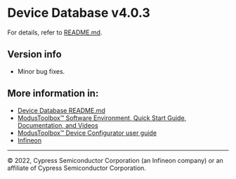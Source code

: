 # Device Database v4.0.3
For details, refer to [README.md](./README.md).

## Version info
* Minor bug fixes.

## More information in:
* [Device Database README.md](./README.md)
* [ModusToolbox™ Software Environment, Quick Start Guide, Documentation, and Videos](https://www.infineon.com/cms/en/design-support/tools/sdk/modustoolbox-software)
* [ModusToolbox™ Device Configurator user guide](https://www.infineon.com/ModusToolboxDeviceConfig)
* [Infineon](http://www.infineon.com)

---
© 2022, Cypress Semiconductor Corporation (an Infineon company) or an affiliate of Cypress Semiconductor Corporation.
